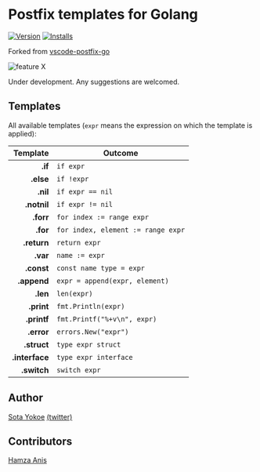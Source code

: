 # Postfix templates for Golang
[![Version](https://vsmarketplacebadge.apphb.com/version-short/p1gd0g.vscode-postfix-go-int.svg
)](https://marketplace.visualstudio.com/items?itemName=p1gd0g.vscode-postfix-go-int)
[![Installs](https://vsmarketplacebadge.apphb.com/installs/p1gd0g.vscode-postfix-go-int.svg
)](https://marketplace.visualstudio.com/items?itemName=p1gd0g.vscode-postfix-go-int)

Forked from [vscode-postfix-go](https://github.com/yokoe/vscode-postfix-go)

![feature X](images/demo.gif)

Under development. Any suggestions are welcomed.

## Templates

All available templates (`expr` means the expression on which the template is applied):

|       Template | Outcome                            |
| -------------: | ---------------------------------- |
|        **.if** | `if expr`                          |
|      **.else** | `if !expr`                         |
|       **.nil** | `if expr == nil`                   |
|    **.notnil** | `if expr != nil`                   |
|      **.forr** | `for index := range expr`          |
|       **.for** | `for index, element := range expr` |
|    **.return** | `return expr`                      |
|       **.var** | `name := expr`                     |
|     **.const** | `const name type = expr`           |
|    **.append** | `expr = append(expr, element)`     |
|       **.len** | `len(expr)`                        |
|     **.print** | `fmt.Println(expr)`                |
|    **.printf** | `fmt.Printf("%+v\n", expr)`        |
|     **.error** | `errors.New("expr")`               |
|    **.struct** | `type expr struct`                 |
| **.interface** | `type expr interface`              |
|    **.switch** | `switch expr`                      |

## Author

[Sota Yokoe](https://github.com/yokoe) [(twitter)](https://twitter.com/croquette0212)

## Contributors
[Hamza Anis](https://github.com/HamzaAnis)
